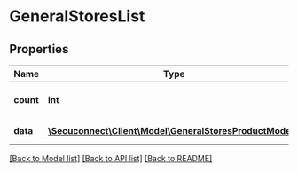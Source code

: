 # GeneralStoresList

## Properties
Name | Type | Description | Notes
------------ | ------------- | ------------- | -------------
**count** | **int** | Number of existing general stores | 
**data** | [**\Secuconnect\Client\Model\GeneralStoresProductModel[]**](GeneralStoresProductModel.md) | GET General/Stores | 

[[Back to Model list]](../README.md#documentation-for-models) [[Back to API list]](../README.md#documentation-for-api-endpoints) [[Back to README]](../../README.md)


